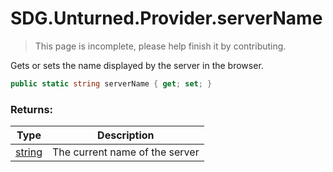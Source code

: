# SDG.Unturned.Provider.serverName

> This page is incomplete, please help finish it by contributing.

Gets or sets the name displayed by the server in the browser.

```csharp
public static string serverName { get; set; }
```

### Returns:

Type | Description
------------ | -------------
[string](https://docs.microsoft.com/en-us/dotnet/api/system.string?view=netframework-3.5) | The current name of the server